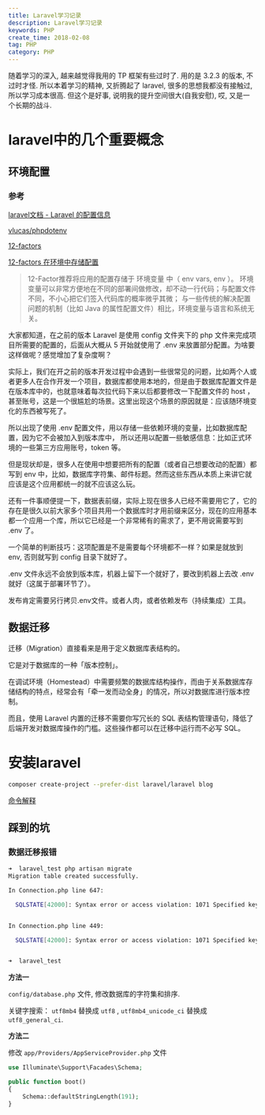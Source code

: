 ```yaml
---
title: Laravel学习记录
description: Laravel学习记录
keywords: PHP
create_time: 2018-02-08
tag: PHP
category: PHP
---
```


随着学习的深入, 越来越觉得我用的 TP 框架有些过时了. 用的是 3.2.3 的版本, 不过时才怪.
所以本着学习的精神, 又折腾起了 laravel, 很多的思想我都没有接触过, 所以学习成本很高.
但这个是好事, 说明我的提升空间很大(自我安慰), 哎, 又是一个长期的战斗.


# laravel中的几个重要概念

## 环境配置

### 参考

[laravel文档 - Laravel 的配置信息](https://d.laravel-china.org/docs/5.5/configuration)

[vlucas/phpdotenv](https://github.com/vlucas/phpdotenv)

[12-factors](https://www.12factor.net/zh_cn/)

[12-factors 在环境中存储配置](https://www.12factor.net/zh_cn/config)

> 12-Factor推荐将应用的配置存储于 环境变量 中（ env vars, env ）。
> 环境变量可以非常方便地在不同的部署间做修改，却不动一行代码；与配置文件不同，不小心把它们签入代码库的概率微乎其微；
> 与一些传统的解决配置问题的机制（比如 Java 的属性配置文件）相比，环境变量与语言和系统无关。


大家都知道，在之前的版本 Laravel 是使用 config 文件夹下的 php 文件来完成项目所需要的配置的，后面从大概从 5 开始就使用了 .env 来放置部分配置。为啥要这样做呢？感觉增加了复杂度啊？

实际上，我们在开之前的版本开发过程中会遇到一些很常见的问题，比如两个人或者更多人在合作开发一个项目，数据库都使用本地的，但是由于数据库配置文件是在版本库中的，也就意味着每次拉代码下来以后都要修改一下配置文件的 host ，甚至账号，这是一个很尴尬的场景。这里出现这个场景的原因就是：应该随环境变化的东西被写死了。

所以出现了使用 .env 配置文件，用以存储一些依赖环境的变量，比如数据库配置，因为它不会被加入到版本库中， 所以还用以配置一些敏感信息：比如正式环境的一些第三方应用账号，token 等。

但是现状却是，很多人在使用中想要把所有的配置（或者自己想要改动的配置）都写到 env 中，比如，数据库字符集、邮件标题。然而这些东西从本质上来讲它就应该是这个应用都统一的就不应该这么玩。

还有一件事顺便提一下，数据表前缀，实际上现在很多人已经不需要用它了，它的存在是很久以前大家多个项目共用一个数据库时才用前缀来区分，现在的应用基本都一个应用一个库，所以它已经是一个非常稀有的需求了，更不用说需要写到 .env 了。

一个简单的判断技巧：这项配置是不是需要每个环境都不一样？如果是就放到 env, 否则就写到 config 目录下就好了。

.env 文件永远不会放到版本库，机器上留下一个就好了，要改到机器上去改 .env 就好（这属于部署环节了）。

发布肯定需要另行拷贝.env文件。或者人肉，或者依赖发布（持续集成）工具。

## 数据迁移

迁移（Migration）直接看来是用于定义数据库表结构的。

它是对于数据库的一种「版本控制」。

在调试环境（Homestead）中需要频繁的数据库结构操作，而由于关系数据库存储结构的特点，经常会有「牵一发而动全身」的情况，所以对数据库进行版本控制。

而且，使用 Laravel 内置的迁移不需要你写冗长的 SQL 表结构管理语句，降低了后端开发对数据库操作的门槛。这些操作都可以在迁移中运行而不必写 SQL。

# 安装laravel

```bash
composer create-project --prefer-dist laravel/laravel blog
```

[命令解释](https://docs.phpcomposer.com/03-cli.html#create-project)

## 踩到的坑

### 数据迁移报错

```bash
➜  laravel_test php artisan migrate
Migration table created successfully.

In Connection.php line 647:

  SQLSTATE[42000]: Syntax error or access violation: 1071 Specified key was too long; max key length is 767 bytes (SQL: alter table `users` add unique `users_email_unique`(`email`))


In Connection.php line 449:

  SQLSTATE[42000]: Syntax error or access violation: 1071 Specified key was too long; max key length is 767 bytes


➜  laravel_test
```

**方法一**

`config/database.php` 文件, 修改数据库的字符集和排序.

关键字搜索： `utf8mb4` 替换成 `utf8` , `utf8mb4_unicode_ci` 替换成 `utf8_general_ci`.

**方法二**

修改 `app/Providers/AppServiceProvider.php` 文件

```php
use Illuminate\Support\Facades\Schema;

public function boot()
{
    Schema::defaultStringLength(191);
}
```





